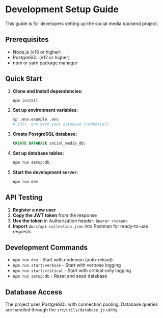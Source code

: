 # Development Setup Guide

This guide is for developers setting up the social media backend project.

## Prerequisites

-   Node.js (v16 or higher)
-   PostgreSQL (v12 or higher)
-   npm or yarn package manager

## Quick Start

1. **Clone and install dependencies:**

    ```bash
    npm install
    ```

2. **Set up environment variables:**

    ```bash
    cp .env.example .env
    # Edit .env with your database credentials
    ```

3. **Create PostgreSQL database:**

    ```sql
    CREATE DATABASE social_media_db;
    ```

4. **Set up database tables:**

    ```bash
    npm run setup:db
    ```

5. **Start the development server:**
    ```bash
    npm run dev
    ```

## API Testing

1. **Register a new user**
2. **Copy the JWT token** from the response
3. **Use the token** in Authorization header: `Bearer <token>`
4. **Import** `docs/api-collection.json` into Postman for ready-to-use requests

## Development Commands

-   `npm run dev` - Start with nodemon (auto-reload)
-   `npm run start:verbose` - Start with verbose logging
-   `npm run start:critical` - Start with critical-only logging
-   `npm run setup:db` - Reset and seed database

## Database Access

The project uses PostgreSQL with connection pooling. Database queries are handled through the `src/utils/database.js` utility.
